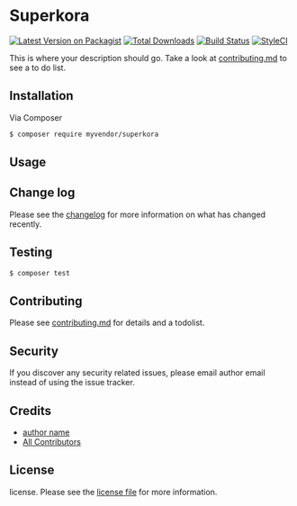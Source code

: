 # Superkora

[![Latest Version on Packagist][ico-version]][link-packagist]
[![Total Downloads][ico-downloads]][link-downloads]
[![Build Status][ico-travis]][link-travis]
[![StyleCI][ico-styleci]][link-styleci]

This is where your description should go. Take a look at [contributing.md](contributing.md) to see a to do list.

## Installation

Via Composer

``` bash
$ composer require myvendor/superkora
```

## Usage

## Change log

Please see the [changelog](changelog.md) for more information on what has changed recently.

## Testing

``` bash
$ composer test
```

## Contributing

Please see [contributing.md](contributing.md) for details and a todolist.

## Security

If you discover any security related issues, please email author email instead of using the issue tracker.

## Credits

- [author name][link-author]
- [All Contributors][link-contributors]

## License

license. Please see the [license file](license.md) for more information.

[ico-version]: https://img.shields.io/packagist/v/myvendor/superkora.svg?style=flat-square
[ico-downloads]: https://img.shields.io/packagist/dt/myvendor/superkora.svg?style=flat-square
[ico-travis]: https://img.shields.io/travis/myvendor/superkora/master.svg?style=flat-square
[ico-styleci]: https://styleci.io/repos/12345678/shield

[link-packagist]: https://packagist.org/packages/myvendor/superkora
[link-downloads]: https://packagist.org/packages/myvendor/superkora
[link-travis]: https://travis-ci.org/myvendor/superkora
[link-styleci]: https://styleci.io/repos/12345678
[link-author]: https://github.com/myvendor
[link-contributors]: ../../contributors]